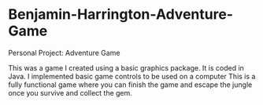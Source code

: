 # Benjamin-Harrington-Adventure-Game
Personal Project: Adventure Game

This was a game I created using a basic graphics package.
It is coded in Java. I implemented basic game controls to be used on a computer
This is a fully functional game where you can finish the game and escape the jungle once you survive and collect the gem.
